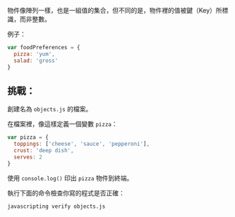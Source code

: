 物件像陣列一樣，也是一組值的集合，但不同的是，物件裡的值被鍵（Key）所標識，而非整數。

例子：

```js
var foodPreferences = {
  pizza: 'yum',
  salad: 'gross'
}
```

## 挑戰：

創建名為 `objects.js` 的檔案。

在檔案裡，像這樣定義一個變數 `pizza`：

```js
var pizza = {
  toppings: ['cheese', 'sauce', 'pepperoni'],
  crust: 'deep dish',
  serves: 2
}
```

使用 `console.log()` 印出 `pizza` 物件到終端。

執行下面的命令檢查你寫的程式是否正確：

```bash
javascripting verify objects.js
```

